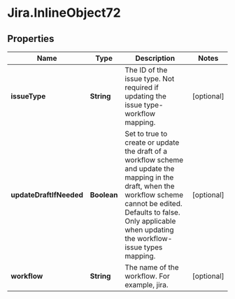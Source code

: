 # Jira.InlineObject72

## Properties

Name | Type | Description | Notes
------------ | ------------- | ------------- | -------------
**issueType** | **String** | The ID of the issue type. Not required if updating the issue type-workflow mapping. | [optional] 
**updateDraftIfNeeded** | **Boolean** | Set to true to create or update the draft of a workflow scheme and update the mapping in the draft, when the workflow scheme cannot be edited. Defaults to false. Only applicable when updating the workflow-issue types mapping. | [optional] 
**workflow** | **String** | The name of the workflow. For example, jira. | [optional] 


